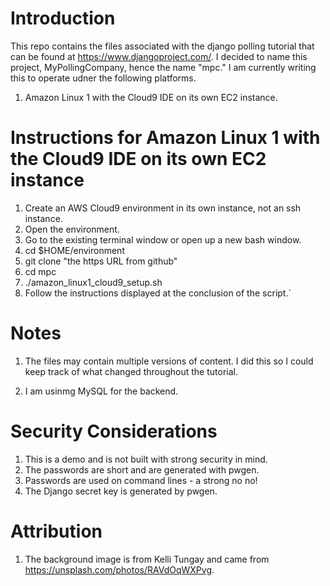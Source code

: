 # Introduction

This repo contains the files associated with the django polling tutorial that can be found at https://www.djangoproject.com/.  I decided to name this project, MyPollingCompany, hence the name "mpc."  I am currently writing this to operate udner the following platforms.

1. Amazon Linux 1 with the Cloud9 IDE on its own EC2 instance.

# Instructions for Amazon Linux 1 with the Cloud9 IDE on its own EC2 instance

1.  Create an AWS Cloud9 environment in its own instance, not an ssh instance.
2.  Open the environment.
3.  Go to the existing terminal window or open up a new bash window.
4.  cd $HOME/environment
5.  git clone "the https URL from github"
6.  cd mpc
7.  ./amazon_linux1_cloud9_setup.sh
8.  Follow the instructions displayed at the conclusion of the script.`

# Notes

1. The files may contain multiple versions of content.  I did this so I could keep track of what changed throughout the tutorial.

2. I am usinmg MySQL for the backend.

# Security Considerations

1. This is a demo and is not built with strong security in mind.
2. The passwords are short and are generated with pwgen.
3. Passwords are used on command lines - a strong no no!
4. The Django secret key is generated by pwgen.

# Attribution

1. The background image is from Kelli Tungay and came from https://unsplash.com/photos/RAVdOqWXPvg.
